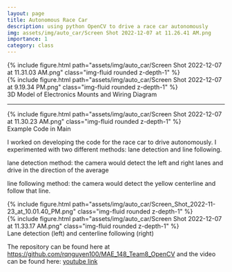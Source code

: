 ```yaml
---
layout: page
title: Autonomous Race Car
description: using python OpenCV to drive a race car autonomously
img: assets/img/auto_car/Screen Shot 2022-12-07 at 11.26.41 AM.png
importance: 1
category: class
---
```


<div class="row">
    <div class="col-sm mt-3 mt-md-0">
        {% include figure.html path="assets/img/auto_car/Screen Shot 2022-12-07 at 11.31.03 AM.png" class="img-fluid rounded z-depth-1" %}
    </div>
    <div class="col-sm mt-3 mt-md-0">
        {% include figure.html path="assets/img/auto_car/Screen Shot 2022-12-07 at 9.19.34 PM.png" class="img-fluid rounded z-depth-1" %}
    </div>
</div>
<div class="caption">
    3D Model of Electronics Mounts and Wiring Diagram
</div>

<hr>

<div class="row">
    <div class="col-sm mt-3 mt-md-0">
        {% include figure.html path="assets/img/auto_car/Screen Shot 2022-12-07 at 11.30.23 AM.png" class="img-fluid rounded z-depth-1" %}
    </div>
</div>
<div class="caption">
    Example Code in Main
</div>

I worked on developing the code for the race car to drive autonomously. I experimented with two different methods: lane detection and line following. 

lane detection method: the camera would detect the left and right lanes and drive in the direction of the average

line following method: the camera would detect the yellow centerline and follow that line.

<div class="row">
    <div class="col-sm mt-3 mt-md-0">
        {% include figure.html path="assets/img/auto_car/Screen_Shot_2022-11-23_at_10.01.40_PM.png" class="img-fluid rounded z-depth-1" %}
    </div>
    <div class="col-sm mt-3 mt-md-0">
        {% include figure.html path="assets/img/auto_car/Screen Shot 2022-12-07 at 11.33.17 AM.png" class="img-fluid rounded z-depth-1" %}
    </div>
</div>
<div class="caption">
    Lane detection (left) and centerline following (right)
</div>

The repository can be found here at <a href="https://github.com/rqnguyen100/MAE_148_Team8_OpenCV">https://github.com/rqnguyen100/MAE_148_Team8_OpenCV</a> and the video can be found here: <a href="https://youtu.be/YZXyHBGTka8">youtube link</a>